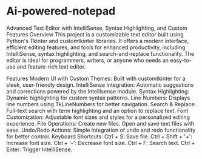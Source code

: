 # Ai-powered-notepad
Advanced Text Editor with IntelliSense, Syntax Highlighting, and Custom Features
Overview
This project is a customizable text editor built using Python's Tkinter and customtkinter libraries. It offers a modern interface, efficient editing features, and tools for enhanced productivity, including IntelliSense, syntax highlighting, and search-and-replace functionality. The editor is ideal for programmers, writers, or anyone who needs an easy-to-use and feature-rich text editor.

Features
Modern UI with Custom Themes: Built with customtkinter for a sleek, user-friendly design.
IntelliSense Integration: Automatic suggestions and corrections powered by the Intellisense module.
Syntax Highlighting: Dynamic highlighting for custom syntax patterns.
Line Numbers: Displays line numbers using TkLineNumbers for better navigation.
Search & Replace: Full-text search with term highlighting and an option to replace text.
Font Customization: Adjustable font sizes and styles for a personalized editing experience.
File Operations:
Create new files.
Open and save text files with ease.
Undo/Redo Actions: Simple integration of undo and redo functionality for better control.
Keyboard Shortcuts:
Ctrl + S: Save file.
Ctrl + Shift + '+': Increase font size.
Ctrl + '-': Decrease font size.
Ctrl + F: Search text.
Ctrl + Enter: Trigger IntelliSense.
